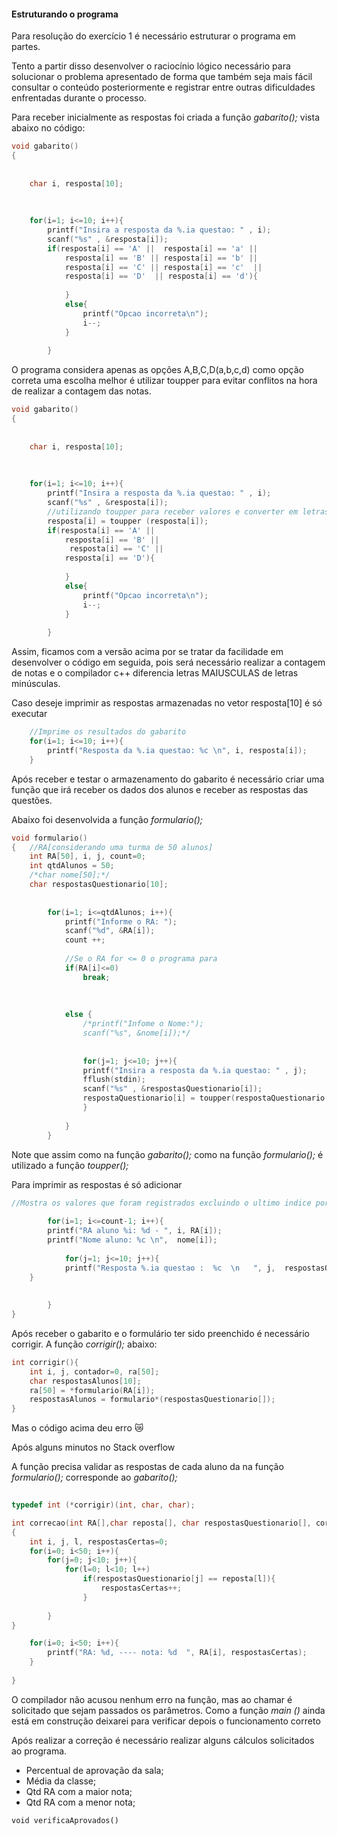 #### Estruturando o programa

Para resolução do exercício 1 é necessário estruturar o programa em partes.

Tento a partir disso desenvolver o raciocínio lógico necessário  para solucionar o problema apresentado de forma que também seja  mais fácil consultar o conteúdo posteriormente e registrar entre outras dificuldades enfrentadas durante o processo.



Para receber inicialmente as respostas foi criada a função *gabarito();* vista abaixo no código:



````c++
void gabarito()
{
	
	
	char i, resposta[10];
	
	
	
	for(i=1; i<=10; i++){
		printf("Insira a resposta da %.ia questao: " , i);
		scanf("%s" , &resposta[i]);
		if(resposta[i] == 'A' ||  resposta[i] == 'a' ||
			resposta[i] == 'B' || resposta[i] == 'b' ||
			resposta[i] == 'C' || resposta[i] == 'c'  ||
			resposta[i] == 'D'  || resposta[i] == 'd'){		
				
			}
			else{
				printf("Opcao incorreta\n");
				i--;
			}
			
		}
````

O programa considera apenas as opções A,B,C,D(a,b,c,d) como opção correta uma escolha melhor é utilizar toupper para evitar conflitos na hora de realizar a contagem das notas.

````c++
void gabarito()
{
	
	
	char i, resposta[10];
	
	
	
	for(i=1; i<=10; i++){
		printf("Insira a resposta da %.ia questao: " , i);
		scanf("%s" , &resposta[i]);
        //utilizando toupper para receber valores e converter em letras MAISCULAS
     	resposta[i] = toupper (resposta[i]);
		if(resposta[i] == 'A' || 
			resposta[i] == 'B' || 
          	 resposta[i] == 'C' ||
			resposta[i] == 'D'){		
				
			}
			else{
				printf("Opcao incorreta\n");
				i--;
			}
			
		}
````



Assim, ficamos com a versão acima por se tratar da facilidade em desenvolver o código em seguida, pois será necessário realizar a contagem de notas e o compilador c++ diferencia letras MAIUSCULAS de letras minúsculas.

Caso deseje imprimir as respostas armazenadas no vetor resposta[10] é só executar

````c++
	//Imprime os resultados do gabarito
	for(i=1; i<=10; i++){
		printf("Resposta da %.ia questao: %c \n", i, resposta[i]);
	}
````

Após receber e testar o armazenamento do gabarito é necessário criar uma função que irá receber os dados dos alunos e receber as respostas das questões.

Abaixo foi desenvolvida a função *formulario();*

````c++
void formulario()
{	//RA[considerando uma turma de 50 alunos]
	int RA[50], i, j, count=0;
	int qtdAlunos = 50;
	/*char nome[50];*/
	char respostasQuestionario[10];
	
	
		for(i=1; i<=qtdAlunos; i++){
			printf("Informe o RA: ");
			scanf("%d", &RA[i]);
			count ++;
			
            //Se o RA for <= 0 o programa para
			if(RA[i]<=0)
				break;
			
			
				
			else {
				/*printf("Infome o Nome:");
				scanf("%s", &nome[i]);*/
				
				
				for(j=1; j<=10; j++){
				printf("Insira a resposta da %.ia questao: " , j);
				fflush(stdin);
				scanf("%s" , &respostasQuestionario[i]);
				respostaQuestionario[i] = toupper(respostaQuestionario[i]);
				}
	
			}
		}

````



Note que assim como na função *gabarito();* como na função *formulario();* é utilizado a função *toupper();*

Para imprimir as respostas é só adicionar

````c++
//Mostra os valores que foram registrados excluindo o ultimo indice por ser = ou < que 0
		
		for(i=1; i<=count-1; i++){
		printf("RA aluno %i: %d - ", i, RA[i]);
		printf("Nome aluno: %c \n",  nome[i]);
		
		    for(j=1; j<=10; j++){
		    printf("Resposta %.ia questao :  %c  \n   ", j,  respostasQuestionario[i]);
	}
	
		
		}	
}
````



Após receber o gabarito e o formulário ter sido preenchido é necessário corrigir. A função *corrigir();* abaixo:

````c++
int corrigir(){
	int i, j, contador=0, ra[50];
    char respostasAlunos[10];
   	ra[50] = *formulario(RA[i]);
	respostasAlunos = formulario*(respostasQuestionario[]);
}
````



Mas o código acima deu erro :crying_cat_face:



Após alguns minutos no Stack overflow

A função precisa validar as respostas de cada aluno da na função *formulario();* corresponde ao *gabarito();*

````c++
	
typedef int (*corrigir)(int, char, char);

int correcao(int RA[],char reposta[], char respostasQuestionario[], corrigir)
{
    int i, j, l, respostasCertas=0;
    for(i=0; i<50; i++){
        for(j=0; j<10; j++){
            for(l=0; l<10; l++)
                if(respostasQuestionario[j] == reposta[l]){
                    respostasCertas++;
                }
                
        }
}

	for(i=0; i<50; i++){
        printf("RA: %d, ---- nota: %d  ", RA[i], respostasCertas);
    }
    
}
````

O compilador não acusou nenhum erro na função, mas ao chamar é solicitado que sejam passados os parâmetros. Como a função *main ()* ainda está em construção deixarei para verificar  depois o funcionamento correto

Após realizar a correção é necessário realizar alguns cálculos solicitados ao programa. 

- Percentual de aprovação da sala;
- Média da classe;
- Qtd RA com a maior nota;
- Qtd RA com a menor nota;

````
void verificaAprovados()
````

